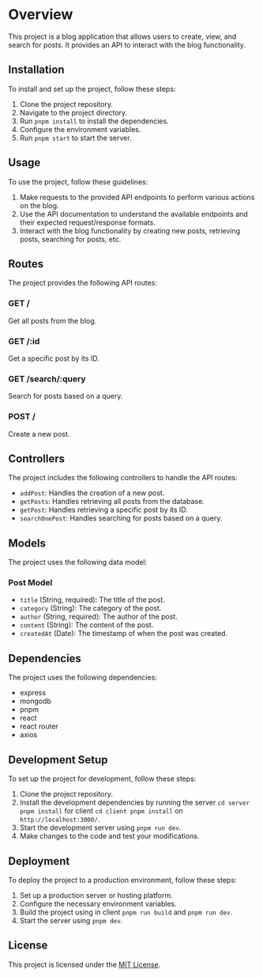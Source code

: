 
# Overview

This project is a blog application that allows users to create, view, and search for posts. It provides an API to interact with the blog functionality.

## Installation

To install and set up the project, follow these steps:

1. Clone the project repository.
2. Navigate to the project directory.
3. Run `pnpm install` to install the dependencies.
4. Configure the environment variables.
5. Run `pnpm start` to start the server.

## Usage

To use the project, follow these guidelines:

1. Make requests to the provided API endpoints to perform various actions on the blog.
2. Use the API documentation to understand the available endpoints and their expected request/response formats.
3. Interact with the blog functionality by creating new posts, retrieving posts, searching for posts, etc.

## Routes

The project provides the following API routes:

### GET /

Get all posts from the blog.

### GET /:id

Get a specific post by its ID.

### GET /search/:query

Search for posts based on a query.

### POST /

Create a new post.

## Controllers

The project includes the following controllers to handle the API routes:

- `addPost`: Handles the creation of a new post.
- `getPosts`: Handles retrieving all posts from the database.
- `getPost`: Handles retrieving a specific post by its ID.
- `searchOnePost`: Handles searching for posts based on a query.

## Models

The project uses the following data model:

### Post Model

- `title` (String, required): The title of the post.
- `category` (String): The category of the post.
- `author` (String, required): The author of the post.
- `content` (String): The content of the post.
- `createdAt` (Date): The timestamp of when the post was created.

## Dependencies

The project uses the following dependencies:

- express
- mongodb
- pnpm
- react
- react router
- axios

## Development Setup

To set up the project for development, follow these steps:

1. Clone the project repository.
2. Install the development dependencies by running the server `cd server pnpm install` for client `cd client pnpm install` on `http://localhost:3000/`.
3. Start the development server using `pnpm run dev`.
4. Make changes to the code and test your modifications.

## Deployment

To deploy the project to a production environment, follow these steps:

1. Set up a production server or hosting platform.
2. Configure the necessary environment variables.
3. Build the project using in client `pnpm run build` and  `pnpm run dev`.
4. Start the server using `pnpm dev`.


## License

This project is licensed under the [MIT License](https://opensource.org/licenses/MIT).
